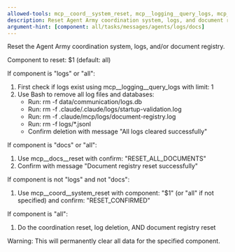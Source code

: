 ```yaml
---
allowed-tools: mcp__coord__system_reset, mcp__logging__query_logs, mcp__docs__reset, Bash
description: Reset Agent Army coordination system, logs, and document registry
argument-hint: [component: all/tasks/messages/agents/logs/docs]
---
```


<!-- Usage: /reset-army [component]
     Examples:
     /reset-army all        # Reset everything (coordination + logs + docs)
     /reset-army tasks      # Reset only tasks
     /reset-army messages   # Reset only messages
     /reset-army agents     # Reset only agent data
     /reset-army logs       # Reset only logs
     /reset-army docs       # Reset only document registry
     
     WARNING: This will permanently clear data!
     Default: all (if no component specified)
-->

Reset the Agent Army coordination system, logs, and/or document registry.

Component to reset: $1 (default: all)

If component is "logs" or "all":
1. First check if logs exist using mcp__logging__query_logs with limit: 1
2. Use Bash to remove all log files and databases:
   - Run: rm -f data/communication/logs.db
   - Run: rm -f .claude/.claude/logs/startup-validation.log
   - Run: rm -f .claude/mcp/logs/document-registry.log
   - Run: rm -f logs/*.jsonl
   - Confirm deletion with message "All logs cleared successfully"

If component is "docs" or "all":
1. Use mcp__docs__reset with confirm: "RESET_ALL_DOCUMENTS"
2. Confirm with message "Document registry reset successfully"

If component is not "logs" and not "docs":
1. Use mcp__coord__system_reset with component: "$1" (or "all" if not specified) and confirm: "RESET_CONFIRMED"

If component is "all":
1. Do the coordination reset, log deletion, AND document registry reset

Warning: This will permanently clear all data for the specified component.